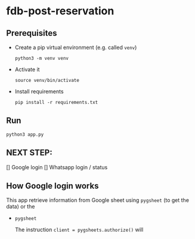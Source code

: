 # fdb-post-reservation

## Prerequisites

- Create a pip virtual environment (e.g. called `venv`)
    ```
    python3 -m venv venv
    ```
- Activate it
    ```
    source venv/bin/activate
    ```
- Install requirements
    ```
    pip install -r requirements.txt
    ```

## Run

```
python3 app.py
```

## NEXT STEP:

[] Google login
[] Whatsapp login / status

## How Google login works

This app retrieve information from Google sheet using `pygsheet` (to get
the data) or the

- `pygsheet`

    The instruction `client = pygsheets.authorize()` will
